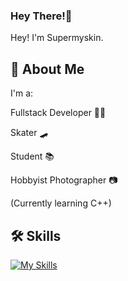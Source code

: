 
### Hey There!👋

Hey! I'm Supermyskin.

## 🚀 About Me
I'm a:

Fullstack Developer 👨‍💻

Skater 🛹

Student 📚

Hobbyist Photographer 📷

(Currently learning C++)
## 🛠 Skills
[![My Skills](https://skillicons.dev/icons?i=python,arch,vscode,windows)](https://skillicons.dev)

